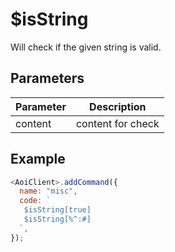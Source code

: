 # $isString

Will check if the given string is valid.

## Parameters

| Parameter | Description       |
| --------- | ----------------- |
| content   | content for check |

## Example

```js
<AoiClient>.addCommand({
  name: "misc",
  code: `
   $isString[true]
   $isString[%^:#]
  `,
});
```
